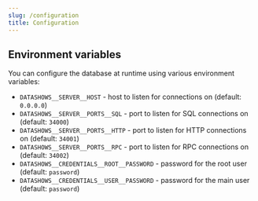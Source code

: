 ```yaml
---
slug: /configuration
title: Configuration
---
```


## Environment variables

You can configure the database at runtime using various environment variables:

- `DATASHOWS__SERVER__HOST` -
  host to listen for connections on
  (default: `0.0.0.0`)
- `DATASHOWS__SERVER__PORTS__SQL` -
  port to listen for SQL connections on
  (default: `34000`)
- `DATASHOWS__SERVER__PORTS__HTTP` -
  port to listen for HTTP connections on
  (default: `34001`)
- `DATASHOWS__SERVER__PORTS__RPC` -
  port to listen for RPC connections on
  (default: `34002`)
- `DATASHOWS__CREDENTIALS__ROOT__PASSWORD` -
  password for the root user
  (default: `password`)
- `DATASHOWS__CREDENTIALS__USER__PASSWORD` -
  password for the main user
  (default: `password`)
